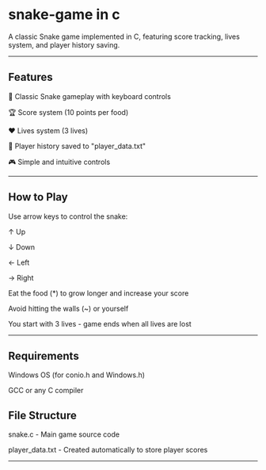 # snake-game in c
A classic Snake game implemented in C, featuring score tracking, lives system, and player history saving.

---

## Features

🐍 Classic Snake gameplay with keyboard controls

🏆 Score system (10 points per food)

❤️ Lives system (3 lives)

📅 Player history saved to "player_data.txt"

🎮 Simple and intuitive controls

---

## How to Play
Use arrow keys to control the snake:

↑ Up

↓ Down

← Left

→ Right

Eat the food (*) to grow longer and increase your score

Avoid hitting the walls (~) or yourself

You start with 3 lives - game ends when all lives are lost

---

## Requirements

Windows OS (for conio.h and Windows.h)

GCC or any C compiler

## File Structure
snake.c - Main game source code

player_data.txt - Created automatically to store player scores

---
